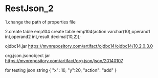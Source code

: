 # RestJson_2

1.change the path of properties file

2.create table emp104
create table emp104(action varchar(10),operand1 int,operand2 int,result decimal(10,2));

ojdbc14.jar
https://mvnrepository.com/artifact/ojdbc14/ojdbc14/10.2.0.3.0

org.json.jsonobject jar
https://mvnrepository.com/artifact/org.json/json/20140107

for testing json string
{ 
    "x": 10, 
    "y":20, 
    "action": "add" 
  }

